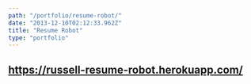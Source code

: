 ```yaml
---
path: "/portfolio/resume-robot/"
date: "2013-12-10T02:12:33.962Z"
title: "Resume Robot"
type: "portfolio"
---
```


## <https://russell-resume-robot.herokuapp.com/>
